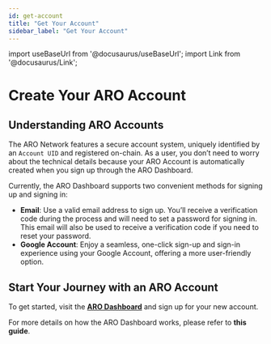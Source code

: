 ```yaml
---
id: get-account
title: "Get Your Account"
sidebar_label: "Get Your Account"
---
```

import useBaseUrl from '@docusaurus/useBaseUrl';
import Link from '@docusaurus/Link';

# Create Your ARO Account 

## Understanding ARO Accounts

The ARO Network features a secure account system, uniquely identified by an `Account UID` and registered on-chain. As a user, you don’t need to worry about the technical details because your ARO Account is automatically created when you sign up through the ARO Dashboard.

Currently, the ARO Dashboard supports two convenient methods for signing up and signing in:

- **Email**: Use a valid email address to sign up. You’ll receive a verification code during the process and will need to set a password for signing in. This email will also be used to receive a verification code if you need to reset your password.
- **Google Account**: Enjoy a seamless, one-click sign-up and sign-in experience using your Google Account, offering a more user-friendly option.

## Start Your Journey with an ARO Account

To get started, visit the [**ARO Dashboard**](https://dashboard.aro.network/) and sign up for your new account.

For more details on how the ARO Dashboard works, please refer to <Link to="/node-operator-guide/become-operator/aro-dashboard">**this guide**</Link>.

 


